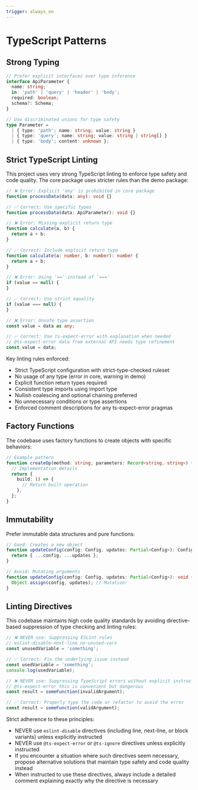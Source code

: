 ```yaml
---
trigger: always_on
---
```


# TypeScript Patterns

## Strong Typing

```typescript
// Prefer explicit interfaces over type inference
interface ApiParameter {
  name: string;
  in: 'path' | 'query' | 'header' | 'body';
  required: boolean;
  schema?: Schema;
}

// Use discriminated unions for type safety
type Parameter =
  | { type: 'path'; name: string; value: string }
  | { type: 'query'; name: string; value: string | string[] }
  | { type: 'body'; content: unknown };
```

## Strict TypeScript Linting

This project uses very strong TypeScript linting to enforce type safety and code quality. The core package uses stricter rules than the demo package:

```typescript
// ❌ Error: Explicit 'any' is prohibited in core package
function processData(data: any): void {}

// ✅ Correct: Use specific types
function processData(data: ApiParameter): void {}

// ❌ Error: Missing explicit return type
function calculate(a, b) {
  return a + b;
}

// ✅ Correct: Include explicit return type
function calculate(a: number, b: number): number {
  return a + b;
}

// ❌ Error: Using '==' instead of '==='
if (value == null) {
}

// ✅ Correct: Use strict equality
if (value === null) {
}

// ❌ Error: Unsafe type assertion
const value = data as any;

// ✅ Correct: Use ts-expect-error with explanation when needed
// @ts-expect-error data from external API needs type refinement
const value = data;
```

Key linting rules enforced:

- Strict TypeScript configuration with strict-type-checked ruleset
- No usage of any type (error in core, warning in demo)
- Explicit function return types required
- Consistent type imports using import type
- Nullish coalescing and optional chaining preferred
- No unnecessary conditions or type assertions
- Enforced comment descriptions for any ts-expect-error pragmas

## Factory Functions

The codebase uses factory functions to create objects with specific behaviors:

```typescript
// Example pattern
function createOp(method: string, parameters: Record<string, string>) {
  // Implementation details
  return {
    build: () => {
      // Return built operation
    },
  };
}
```

## Immutability

Prefer immutable data structures and pure functions:

```typescript
// Good: Creates a new object
function updateConfig(config: Config, updates: Partial<Config>): Config {
  return { ...config, ...updates };
}

// Avoid: Mutating arguments
function updateConfig(config: Config, updates: Partial<Config>): void {
  Object.assign(config, updates); // Mutation!
}
```

## Linting Directives

This codebase maintains high code quality standards by avoiding directive-based suppression of type checking and linting rules:

```typescript
// ❌ NEVER use: Suppressing ESLint rules
// eslint-disable-next-line no-unused-vars
const unusedVariable = 'something';

// ✅ Correct: Fix the underlying issue instead
const usedVariable = 'something';
console.log(usedVariable);

// ❌ NEVER use: Suppressing TypeScript errors without explicit instruction
// @ts-expect-error this is convenient but dangerous
const result = someFunction(invalidArgument);

// ✅ Correct: Properly type the code or refactor to avoid the error
const result = someFunction(validArgument);
```

Strict adherence to these principles:

- NEVER use `eslint-disable` directives (including line, next-line, or block variants) unless explicitly instructed
- NEVER use `@ts-expect-error` or `@ts-ignore` directives unless explicitly instructed
- If you encounter a situation where such directives seem necessary, propose alternative solutions that maintain type safety and code quality instead
- When instructed to use these directives, always include a detailed comment explaining exactly why the directive is necessary
